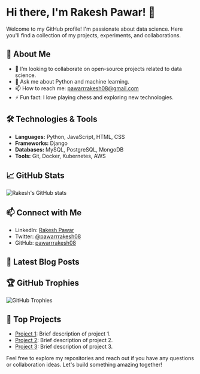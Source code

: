 # Hi there, I'm Rakesh Pawar! 👋

Welcome to my GitHub profile! I'm passionate about data science. Here you'll find a collection of my projects, experiments, and collaborations.

## 🚀 About Me

- 👯 I’m looking to collaborate on open-source projects related to data science.
- 💬 Ask me about Python and machine learning.
- 📫 How to reach me: [pawarrrakesh08@gmail.com](mailto:pawarrrakesh08@gmail.com)
- ⚡ Fun fact: I love playing chess and exploring new technologies.

## 🛠️ Technologies & Tools

- **Languages:** Python, JavaScript, HTML, CSS
- **Frameworks:** Django
- **Databases:** MySQL, PostgreSQL, MongoDB
- **Tools:** Git, Docker, Kubernetes, AWS

## 📈 GitHub Stats

![Rakesh's GitHub stats](https://github-readme-stats.vercel.app/api?username=pawarrrakesh08&show_icons=true&theme=radical)

## 📫 Connect with Me

- LinkedIn: [Rakesh Pawar](https://www.linkedin.com/in/rakesh-pawar)
- Twitter: [@pawarrrakesh08](https://twitter.com/pawarrrakesh08)
- GitHub: [pawarrrakesh08](https://github.com/pawarrrakesh08)

## 📝 Latest Blog Posts

<!-- BLOG-POST-LIST:START -->
<!-- - [Title of the latest blog post](#)
- [Another blog post title](#) -->
<!-- BLOG-POST-LIST:END -->

## 🏆 GitHub Trophies

![GitHub Trophies](https://github-profile-trophy.vercel.app/?username=pawarrrakesh08&theme=radical)

## 🔗 Top Projects

- [Project 1](https://github.com/pawarrrakesh08/project1): Brief description of project 1.
- [Project 2](https://github.com/pawarrrakesh08/project2): Brief description of project 2.
- [Project 3](https://github.com/pawarrrakesh08/project3): Brief description of project 3.

Feel free to explore my repositories and reach out if you have any questions or collaboration ideas. Let's build something amazing together!
